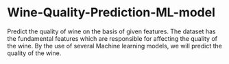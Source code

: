 # Wine-Quality-Prediction-ML-model
Predict the quality of wine on the basis of given features. The dataset has the fundamental features which are responsible for affecting the quality of the wine. By the use of several Machine learning models, we will predict the quality of the wine.
